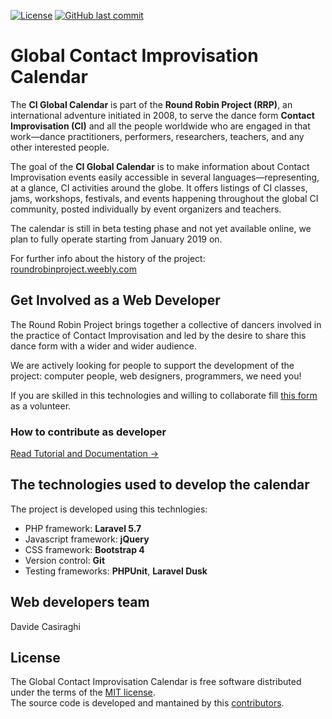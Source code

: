 [![License](https://img.shields.io/badge/license-MIT-blue.svg?style=flat-square)](LICENSE)
[![GitHub last commit](https://img.shields.io/github/last-commit/davide-casiraghi/ci-global-calendar.svg)](https://github.com/davide-casiraghi/ci-global-calendar) 

# Global Contact Improvisation Calendar

The **CI Global Calendar** is part of the **Round Robin Project (RRP)**, an international adventure initiated in 2008, to serve the dance form **Contact Improvisation (CI)** and all the people worldwide who are engaged in that work—dance practitioners, performers, researchers, teachers, and any other interested people. 

The goal of the **CI Global Calendar** is to make information about Contact Improvisation events easily accessible in several languages—representing, at a glance, CI activities around the globe. It offers listings of CI classes, jams, workshops, festivals, and events happening throughout the global CI community, posted individually by event organizers and teachers.

The calendar is still in beta testing phase and not yet available online, we plan to fully operate starting from January 2019 on.

For further info about the history of the project: [roundrobinproject.weebly.com](https://roundrobinproject.weebly.com/) 


## Get Involved as a Web Developer

The Round Robin Project brings together a collective of dancers involved in the practice of Contact Improvisation and led by the desire to share this dance form with a wider and wider audience.

We are actively looking for people to support the development of the project: 
computer people, web designers, programmers, we need you!

If you are skilled in this technologies and willing to collaborate fill [this form](https://ciglobalcalendar.net/donationOffers/create) as a volunteer.

### How to contribute as developer

[Read Tutorial and Documentation →](https://github.com/davide-casiraghi/ci-global-calendar/wiki)

## The technologies used to develop the calendar

The project is developed using this technlogies:
- PHP framework: **Laravel 5.7**
- Javascript framework: **jQuery**
- CSS framework: **Bootstrap 4**
- Version control: **Git**  
- Testing frameworks: **PHPUnit**, **Laravel Dusk**

## Web developers team
Davide Casiraghi

## License
The Global Contact Improvisation Calendar is free software distributed under the terms of the [MIT license](https://opensource.org/licenses/mit-license.php).   
The source code is developed and mantained by this [contributors](https://github.com/davide-casiraghi/ci-global-calendar/graphs/contributors).



